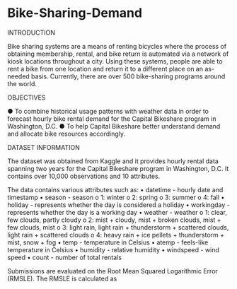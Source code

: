 # Bike-Sharing-Demand

INTRODUCTION

Bike sharing systems are a means of renting bicycles where the process of obtaining membership, rental, and bike return is automated via a network of kiosk locations throughout a city. 
Using these systems, people are able to rent a bike from one location and return it to a different place on an as-needed basis. Currently, there are over 500 bike-sharing programs around the world.

OBJECTIVES

●	To combine historical usage patterns with weather data in order to forecast hourly bike rental demand for the Capital Bikeshare program in Washington, D.C.
●	To help Capital Bikeshare better understand demand and allocate bike resources accordingly.

DATASET INFORMATION

The dataset was obtained from Kaggle and it provides hourly rental data spanning two years for the Capital Bikeshare program in Washington, D.C. 
It contains over 10,000 observations and 10 attributes. 

The data contains various attributes such as:
•	datetime - hourly date and timestamp
•	season - season 
o	1: winter
o	2: spring 
o	3: summer
o	4: fall
•	holiday - represents whether the day is considered a holiday 
•	workingday - represents whether the day is a working day 
•	weather - weather 
o	1: clear, few clouds, partly cloudy
o	2: mist + cloudy, mist + broken clouds, mist + few clouds, mist
o	3: light rain, light rain + thunderstorm + scattered clouds, light rain + scattered clouds
o	4: heavy rain + ice pellets + thunderstorm + mist, snow + fog
•	temp - temperature in Celsius 
•	atemp - feels-like temperature in Celsius 
•	humidity - relative humidity
•	windspeed - wind speed
•	count - number of total rentals

Submissions are evaluated on the Root Mean Squared Logarithmic Error (RMSLE). The RMSLE is calculated as

